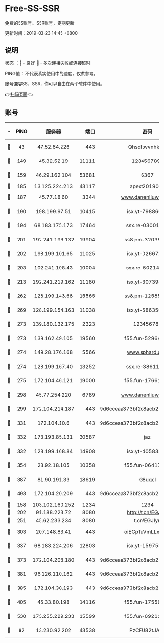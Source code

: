 # Free-SS-SSR

免费的SS账号、SSR账号，定期更新

更新时间：2019-03-23 14:45 +0800

## 说明

状态     ：🙂 - 良好 🙁 - 多次连接失败或连接超时

PING值   ：不代表真实使用中的速度，仅供参考。

账号兼容SS、SSR，你可以自由在两个软件中使用。

👉[扫码页面](https://liesauer.github.io/Free-SS-SSR/)👈

## 账号

|-|PING|服务器|端口|密码|加密方式|区域|
|:----:|:----:|:-----:|-----:|:----:|:----:|:----:|
|🙂|43|47.52.64.226|443|Qhsdfbvvnhkm1|aes-256-cfb|HK|
|🙂|149|45.32.52.19|11111|1234567890|aes-256-cfb|JP|
|🙂|159|46.29.162.104|53681|6367|aes-256-ctr|RU|
|🙂|185|13.125.224.213|43117|apext2019005|chacha20|KR|
|🙂|187|45.77.18.60|3344|www.darrenliuwei.com|aes-256-cfb|JP|
|🙂|190|198.199.97.51|10415|isx.yt-79886038|aes-256-cfb|US|
|🙂|194|68.183.175.173|17464|ssx.re-03001510|aes-256-cfb|US|
|🙂|201|192.241.196.132|19904|ss8.pm-32035389|aes-256-cfb|US|
|🙂|202|198.199.101.65|11025|isx.yt-02667200|aes-256-cfb|US|
|🙂|203|192.241.198.43|19004|ssx.re-50214186|aes-256-cfb|US|
|🙂|213|192.241.219.162|11180|isx.yt-30739892|aes-256-cfb|US|
|🙂|262|128.199.143.68|15565|ss8.pm-12585691|aes-256-cfb|SG|
|🙂|269|128.199.154.163|11038|isx.yt-58635648|aes-256-cfb|SG|
|🙂|273|139.180.132.175|2323|123456789|aes-256-cfb|SG|
|🙂|273|139.162.49.105|19560|f55.fun-52964087|aes-256-cfb|SG|
|🙂|274|149.28.176.168|5566|www.sphard.com|aes-256-cfb|AU|
|🙂|274|128.199.167.40|13252|ssx.re-38611403|aes-256-cfb|SG|
|🙂|275|172.104.46.121|19000|f55.fun-17661164|aes-256-cfb|SG|
|🙂|298|45.77.254.220|6789|www.darrenliuwei.com|aes-256-cfb|SG|
|🙂|299|172.104.214.187|443|9d6cceaa373bf2c8acb22e60b6a58be6|aes-256-cfb|US|
|🙂|331|172.104.10.6|443|9d6cceaa373bf2c8acb22e60b6a58be6|aes-256-cfb|US|
|🙂|332|173.193.85.131|30587|jaz|aes-256-cfb|US|
|🙂|332|128.199.168.84|14908|isx.yt-40583854|aes-256-cfb|SG|
|🙂|354|23.92.18.105|10358|f55.fun-06417508|aes-256-cfb|US|
|🙂|387|81.90.191.33|18619|G8uqcl|aes-256-cfb|US|
|🙂|493|172.104.20.209|443|9d6cceaa373bf2c8acb22e60b6a58be6|aes-256-cfb|US|
|🙂|158|103.102.160.252|1234|1234|rc4-md5|JP|
|🙂|202|91.188.223.72|8080|http://t.cn/EGJIyrl|rc4-md5|RU|
|🙂|251|45.62.233.234|8080|t.cn/EGJIyrl|rc4-md5|CA|
|🙂|303|207.148.83.41|443|oiECpTuVmLLxk4Ts|aes-256-cfb|AU|
|🙂|337|68.183.224.206|12803|isx.yt-15975345|aes-256-cfb|SG|
|🙂|373|172.104.208.180|443|9d6cceaa373bf2c8acb22e60b6a58be6|aes-256-cfb|US|
|🙂|381|96.126.110.162|443|9d6cceaa373bf2c8acb22e60b6a58be6|aes-256-cfb|US|
|🙂|385|172.104.30.193|443|9d6cceaa373bf2c8acb22e60b6a58be6|aes-256-cfb|US|
|🙂|405|45.33.80.198|14116|f55.fun-17550990|aes-256-cfb|US|
|🙂|530|173.255.229.233|15599|f55.fun-69211621|aes-256-cfb|US|
|🙁|92|13.230.92.202|43538|PzCFU82tJAdZ|aes-256-cfb|JP|
